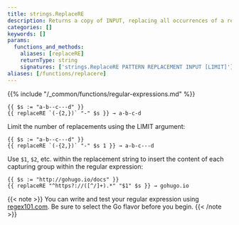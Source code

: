 ```yaml
---
title: strings.ReplaceRE
description: Returns a copy of INPUT, replacing all occurrences of a regular expression with a replacement pattern.
categories: []
keywords: []
params:
  functions_and_methods:
    aliases: [replaceRE]
    returnType: string
    signatures: ['strings.ReplaceRE PATTERN REPLACEMENT INPUT [LIMIT]']
aliases: [/functions/replacere]
---
```


{{% include "/_common/functions/regular-expressions.md" %}}

```go-html-template
{{ $s := "a-b--c---d" }}
{{ replaceRE `(-{2,})` "-" $s }} → a-b-c-d
```

Limit the number of replacements using the LIMIT argument:

```go-html-template
{{ $s := "a-b--c---d" }}
{{ replaceRE `(-{2,})` "-" $s 1 }} → a-b-c---d
```

Use `$1`, `$2`, etc. within the replacement string to insert the content of each capturing group within the regular expression:

```go-html-template
{{ $s := "http://gohugo.io/docs" }}
{{ replaceRE "^https?://([^/]+).*" "$1" $s }} → gohugo.io
```

{{< note >}}
You can write and test your regular expression using [regex101.com](https://regex101.com/). Be sure to select the Go flavor before you begin.
{{< /note >}}

[RE2]: https://github.com/google/re2/wiki/Syntax
[string literal]: https://go.dev/ref/spec#String_literals
